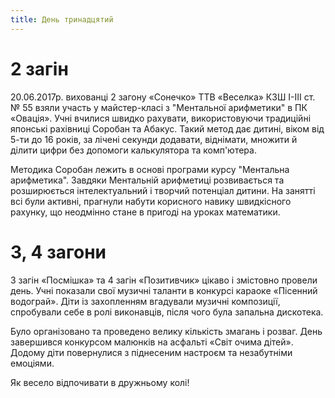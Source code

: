 ```yaml
---
title: День тринадцятий
---
```


# 2 загін

20.06.2017р. вихованці 2 загону «Сонечко» ТТВ «Веселка» КЗШ І-ІІІ ст. № 55 взяли участь у майстер-класі з "Ментальної арифметики" в ПК «Овація». Учні вчилися швидко рахувати, використовуючи традиційні японські рахівниці Соробан та Абакус. Такий метод дає дитині, віком від 5-ти до 16 років, за лічені секунди додавати, віднімати, множити й ділити цифри без допомоги калькулятора та комп'ютера.

Методика Соробан лежить в основі програми курсу "Ментальна арифметика". Завдяки Ментальній арифметиці розвивається та розширюється інтелектуальний і творчий потенціал дитини. На занятті всі були активні, прагнули набути корисного навику швидкісного рахунку, що неодмінно стане в пригоді на уроках математики.

<slideshow id="_/72157683027612941" />

# 3, 4 загони

3 загін «Посмішка» та 4 загін «Позитивчик» цікаво і змістовно провели день. Учні показали свої музичні таланти в конкурсі караоке «Пісенний водограй». Діти із захопленням вгадували музичні композиції, спробували себе в ролі виконавців, після чого була запальна дискотека.

Було організовано та проведено велику кількість змагань і розваг. День завершився конкурсом малюнків на асфальті «Світ очима дітей». Додому діти повернулися з піднесеним настроєм та незабутніми емоціями.

Як весело відпочивати в дружньому колі!

<slideshow id="_/72157683272078800" />
